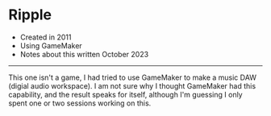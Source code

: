 # Ripple
- Created in 2011
- Using GameMaker
- Notes about this written October 2023
---
This one isn't a game, I had tried to use GameMaker to make a music DAW (digial audio workspace). I am not sure why I thought GameMaker had this capability, and the result speaks for itself, although I'm guessing I only spent one or two sessions working on this.
